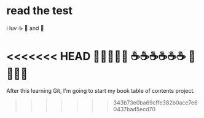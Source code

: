 # read the test

i luv :coffee: :pizza: and :dancer:

<<<<<<< HEAD
:dancer::dancer::dancer::dancer::dancer:
:coffee::coffee::coffee::coffee::coffee::coffee:
:pizza::pizza::pizza::pizza:
=======
After this learning Git, I'm going to start my book table of contents project.
>>>>>>> 343b73e0ba69cffe382b0ace7e60437bad5ecd70
